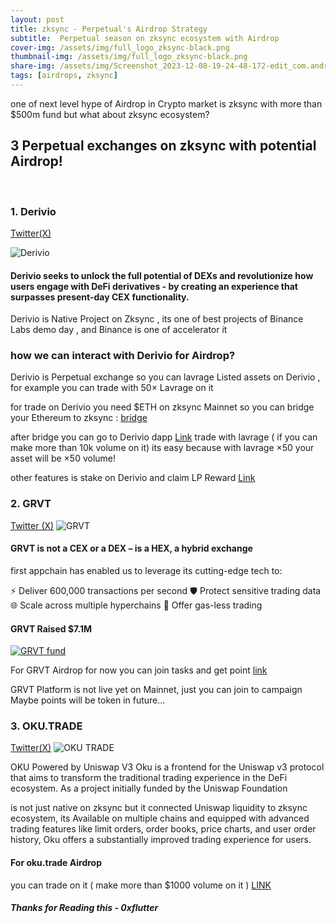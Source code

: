 ```yaml
---
layout: post
title: zksync - Perpetual's Airdrop Strategy
subtitle:  Perpetual season on zksync ecosystem with Airdrop
cover-img: /assets/img/full_logo_zksync-black.png
thumbnail-img: /assets/img/full_logo_zksync-black.png
share-img: /assets/img/Screenshot_2023-12-08-19-24-48-172-edit_com.android.chrome.jpg
tags: [airdrops, zksync]
---
```


one of next level hype of Airdrop in Crypto market is zksync with more than $500m fund
but what about zksync ecosystem?

## 3 Perpetual exchanges on zksync with potential Airdrop!

</br>

### 1. Derivio 
[Twitter(X)](https://x.com/derivio_xyz)

![Derivio](https://pbs.twimg.com/profile_banners/1512979915922096131/1695723439/1080x360)
#### Derivio seeks to unlock the full potential of DEXs and revolutionize how users engage with DeFi derivatives - by creating an experience that surpasses present-day CEX functionality.


 Derivio is Native Project on Zksync , its one of best projects of Binance Labs demo day , and Binance is one of accelerator it

### how we can interact with Derivio for Airdrop?

Derivio is Perpetual exchange so you can lavrage Listed assets on Derivio , for example you can trade with 50× Lavrage on it

for trade on Derivio you need $ETH on zksync Mainnet
so you can bridge your Ethereum to zksync :
[bridge](https://www.txsync.io)

after bridge you can go to Derivio dapp [Link](https://derivio.xyz/trade)
trade with lavrage ( if you can make more than 10k volume on it)
its easy because with lavrage ×50 your asset will be ×50 volume!

other features is stake on Derivio and claim LP Reward [Link](https://derivio.xyz/earn/stake)


### 2. GRVT
[Twitter (X)](https://x.com/grvt_io)
![GRVT](https://pbs.twimg.com/profile_banners/1627802277473038338/1701854243/1080x360)

#### GRVT is not a CEX or a DEX – is a HEX, a hybrid exchange

 first appchain has enabled us to leverage its cutting-edge tech to:

⚡ Deliver 600,000 transactions per second 
🛡️ Protect sensitive trading data
🌐 Scale across multiple hyperchains 
💨 Offer gas-less trading

#### GRVT Raised $7.1M 
[![GRVT fund](https://i.postimg.cc/prddVs68/Screenshot-2023-12-08-20-38-59-618-edit-com-android-chrome.jpg)](https://postimg.cc/8JqGtmDP)

For GRVT Airdrop for now you can join tasks and get point [link](https://grvt.io/exchange/sign-up?ref=3YT7DWV)

GRVT Platform is not live yet on Mainnet, just you can join to campaign
Maybe points will be token in future...


### 3. OKU.TRADE
[Twitter(X)](https://x.com/okutrade)
![OKU TRADE](https://pbs.twimg.com/profile_banners/1588206858833125382/1688760738/1080x360)

OKU Powered by Uniswap V3
Oku is a frontend for the Uniswap v3 protocol that aims to transform the traditional trading experience in the DeFi ecosystem. As a project initially funded by the Uniswap Foundation

is not just native on zksync but it connected Uniswap liquidity to zksync ecosystem, its Available on multiple chains and equipped with advanced trading features like limit orders, order books, price charts, and user order history, Oku offers a substantially improved trading experience for users.

#### For oku.trade Airdrop

you can trade on it ( make more than $1000 volume on it ) [LINK](https://oku.trade/app/zksync/swap)


##### Thanks for Reading this - 0xflutter


